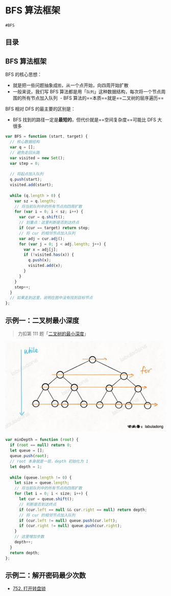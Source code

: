 
# BFS 算法框架

`#BFS` 


## 目录
<!-- toc -->
 ## BFS 算法框架 

BFS 的核心思想：
- 就是把一些问题抽象成`图`，从一个点开始，向四周开始扩散
- 一般来说，我们写 BFS 算法都是用「`队列`」这种数据结构，每次将一个节点周围的所有节点加入队列
 - BFS 算法的==本质==就是==二叉树的层序遍历==

BFS 相对 DFS 的最主要的区别是：
- BFS 找到的路径一定是**最短的**，但代价就是==空间复杂度==可能比 DFS 大很多


```javascript hl:12,14,20
var BFS = function (start, target) {
  // 核心数据结构
  var q = [];
  // 避免走回头路
  var visited = new Set();
  var step = 0;

  // 将起点加入队列
  q.push(start);
  visited.add(start);

  while (q.length > 0) {
    var sz = q.length;
    // 将当前队列中的所有节点向四周扩散
    for (var i = 0; i < sz; i++) {
      var cur = q.shift();
      // 划重点：这里判断是否到达终点
      if (cur == target) return step;
      // 将 cur 的相邻节点加入队列
      var adj = cur.adj();
      for (var j = 0; j < adj.length; j++) {
        var x = adj[j];
        if (!visited.has(x)) {
          q.push(x);
          visited.add(x);
        }
      }
    }
    step++;
  }
  // 如果走到这里，说明在图中没有找到目标节点
};

```

## 示例一：二叉树最小深度

> 力扣第 111 题「[二叉树的最小深度](https://leetcode.cn/problems/minimum-depth-of-binary-tree)」

![图片&文件](./files/20241113-7.png)

```javascript
var minDepth = function (root) {
  if (root == null) return 0;
  let queue = [];
  queue.push(root);
  // root 本身就是一层，depth 初始化为 1
  let depth = 1;

  while (queue.length != 0) {
    let size = queue.length;
    // 将当前队列中的所有节点向四周扩散
    for (let i = 0; i < size; i++) {
      let cur = queue.shift();
      // 判断是否到达终点
      if (cur.left == null && cur.right == null) return depth;
      // 将 cur 的相邻节点加入队列
      if (cur.left != null) queue.push(cur.left);
      if (cur.right != null) queue.push(cur.right);
    }
    // 这里增加步数
    depth++;
  }
  return depth;
};
```

## 示例二：解开密码最少次数

- [752. 打开转盘锁](/post/UivWHKD7.html)



